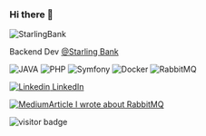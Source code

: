 ### Hi there 👋
<p>
  
![StarlingBank](https://img.shields.io/badge/starlingbank-6935D3?style=for-the-badge&logo=starlingbank)
  
</p>

<p>

Backend Dev [@Starling Bank](https://github.com/starlingbank) 

</p>
  

![JAVA](https://img.shields.io/badge/java-f80000?style=for-the-badge&logo=java&logoColor=white)
![PHP](https://img.shields.io/badge/php-1572B6?style=for-the-badge&logo=php&logoColor=white)
![Symfony](https://img.shields.io/badge/Symfony-17bf63?style=for-the-badge&logo=symfony&logoColor=white)
![Docker](https://img.shields.io/badge/Docker-2496ED?style=for-the-badge&logo=docker&logoColor=white)
![RabbitMQ](https://img.shields.io/badge/RabbitMQ-EA7902?style=for-the-badge&logo=rabbitmq&logoColor=white)

[![Linkedin](https://i.stack.imgur.com/gVE0j.png) LinkedIn](https://www.linkedin.com/in/pierre-emmanuel-tanguy/)

[![Medium](https://img.shields.io/badge/Medium-12100E?style=for-the-badge&logo=medium&logoColor=white)Article I wrote about RabbitMQ](https://medium.com/@petanguy/rabbitmq-hack-how-to-edit-a-queue-without-losing-data-f12ac4f29ceb)


![visitor badge](https://visitor-badge.glitch.me/badge?page_id=petanguy)
